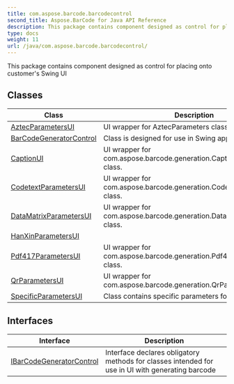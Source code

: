 ```yaml
---
title: com.aspose.barcode.barcodecontrol
second_title: Aspose.BarCode for Java API Reference
description: This package contains component designed as control for placing onto customers Swing UI
type: docs
weight: 11
url: /java/com.aspose.barcode.barcodecontrol/
---
```


This package contains component designed as control for placing onto customer's Swing UI


## Classes

| Class | Description |
| --- | --- |
| [AztecParametersUI](../com.aspose.barcode.barcodecontrol/aztecparametersui) | UI wrapper for AztecParameters class |
| [BarCodeGeneratorControl](../com.aspose.barcode.barcodecontrol/barcodegeneratorcontrol) | Class is designed for use in Swing applications. |
| [CaptionUI](../com.aspose.barcode.barcodecontrol/captionui) | UI wrapper for com.aspose.barcode.generation.CaptionParameters class. |
| [CodetextParametersUI](../com.aspose.barcode.barcodecontrol/codetextparametersui) | UI wrapper for com.aspose.barcode.generation.CodetextParameters class. |
| [DataMatrixParametersUI](../com.aspose.barcode.barcodecontrol/datamatrixparametersui) | UI wrapper for com.aspose.barcode.generation.DataMatrixParameters class. |
| [HanXinParametersUI](../com.aspose.barcode.barcodecontrol/hanxinparametersui) |  |
| [Pdf417ParametersUI](../com.aspose.barcode.barcodecontrol/pdf417parametersui) | UI wrapper for com.aspose.barcode.generation.Pdf417Parameters class. |
| [QrParametersUI](../com.aspose.barcode.barcodecontrol/qrparametersui) | UI wrapper for com.aspose.barcode.generation.QrParameters class. |
| [SpecificParametersUI](../com.aspose.barcode.barcodecontrol/specificparametersui) | Class contains specific parameters for UI |

## Interfaces

| Interface | Description |
| --- | --- |
| [IBarCodeGeneratorControl](../com.aspose.barcode.barcodecontrol/ibarcodegeneratorcontrol) | Interface declares obligatory methods for classes intended for use in UI with generating barcode |
